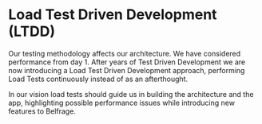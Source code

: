 # Load Test Driven Development (LTDD)

Our testing methodology affects our architecture. We have considered performance from day 1. After years of Test Driven Development we are now introducing a Load Test Driven Development approach, performing Load Tests continuously instead of as an afterthought.

In our vision load tests should guide us in building the architecture and the app, highlighting possible performance issues while introducing new features to Belfrage.
